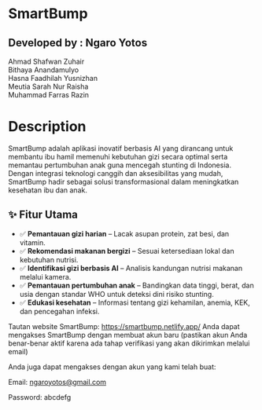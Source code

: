 # SmartBump

## Developed by : Ngaro Yotos

Ahmad Shafwan Zuhair  
Bithaya Anandamulyo  
Hasna Faadhilah Yusnizhan  
Meutia Sarah Nur Raisha  
Muhammad Farras Razin  

# Description
SmartBump adalah aplikasi inovatif berbasis AI yang dirancang untuk membantu ibu hamil memenuhi kebutuhan gizi secara optimal serta memantau pertumbuhan anak guna mencegah stunting di Indonesia. Dengan integrasi teknologi canggih dan aksesibilitas yang mudah, SmartBump hadir sebagai solusi transformasional dalam meningkatkan kesehatan ibu dan anak.

## ✨ Fitur Utama

- ✅ **Pemantauan gizi harian** – Lacak asupan protein, zat besi, dan vitamin.
- ✅ **Rekomendasi makanan bergizi** – Sesuai ketersediaan lokal dan kebutuhan nutrisi.
- ✅ **Identifikasi gizi berbasis AI** – Analisis kandungan nutrisi makanan melalui kamera.
- ✅ **Pemantauan pertumbuhan anak** – Bandingkan data tinggi, berat, dan usia dengan standar WHO untuk deteksi dini risiko stunting.
- ✅ **Edukasi kesehatan** – Informasi tentang gizi kehamilan, anemia, KEK, dan pencegahan infeksi.

Tautan website SmartBump: https://smartbump.netlify.app/
Anda dapat mengakses SmartBump dengan membuat akun baru (pastikan akun Anda benar-benar aktif karena ada tahap verifikasi yang akan dikirimkan melalui email)

Anda juga dapat mengakses dengan akun yang kami telah buat:

Email: ngaroyotos@gmail.com

Password: abcdefg
